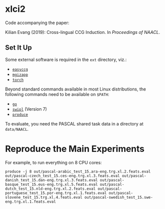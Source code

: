 xlci2
=====

Code accompanying the paper:

Kilian Evang (2019): Cross-lingual CCG Induction. In *Proceedings of NAACL*.

Set It Up
---------

Some external software is required in the `ext` directory, viz.:

* [`easyccg`](https://github.com/ParallelMeaningBank/easyccg)
* [`mgizapp`](https://github.com/moses-smt/mgiza/tree/master/mgizapp)
* [`torch`](http://torch.ch/docs/getting-started.html#_)

Beyond standard commands available in most Linux distributions, the following
commands need to be available on `$PATH`:

* [`go`](https://golang.org/)
* [`swipl`](http://www.swi-prolog.org/download/stable) (Version 7)
* [`produce`](https://github.com/texttheater/produce)

To evaluate, you need the PASCAL shared task data in a directory at
`data/NAACL`.

Reproduce the Main Experiments
==============================

For example, to run everything on 8 CPU cores:

    produce -j 8 out/pascal-arabic_test_15.ara-eng.trg.xl.2.feats.eval out/pascal-czech_test_15.ces-eng.trg.xl.3.feats.eval out/pascal-danish_test_15.dan-eng.trg.xl.3.feats.eval out/pascal-basque_test_15.eus-eng.trg.xl.5.feats.eval out/pascal-dutch_test_15.nld-eng.trg.xl.2.feats.eval out/pascal-portuguese_test_15.por-eng.trg.xl.1.feats.eval out/pascal-slovene_test_15.trg.xl.4.feats.eval out/pascal-swedish_test_15.swe-eng.trg.xl.1.feats.eval
